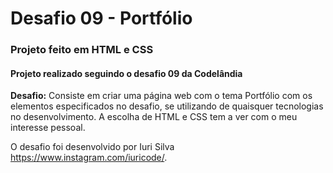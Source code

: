 # Desafio 09 - Portfólio

### Projeto feito em HTML e CSS

#### Projeto realizado seguindo o desafio 09 da Codelândia

**Desafio:** Consiste em criar uma página web com o tema Portfólio com os elementos especificados no desafio, se utilizando de quaisquer tecnologias no desenvolvimento. A escolha de HTML e CSS tem a ver com o meu interesse pessoal. 

O desafio foi desenvolvido por Iuri Silva <https://www.instagram.com/iuricode/>.